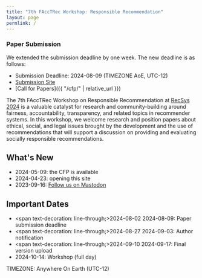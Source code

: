 ```yaml
---
title: "7th FAccTRec Workshop: Responsible Recommendation"
layout: page
permlink: /
---
```


### Paper Submission

We extended the submission deadline by one week.  The new deadline is as follows:

* Submission Deadline: 2024-08-09 (TIMEZONE AoE, UTC-12)
* [Submission Site](https://easychair.org/my/conference?conf=recsys2024workshops)
* [Call for Papers]({{ "/cfp/" | relative_url }})

The 7th FAccTRec Workshop on Responsible Recommendation at [RecSys 2024](https://recsys.acm.org/recsys24/) is a valuable catalyst for research and community-building around fairness, accountability, transparency, and related topics in recommender systems.
In this workshop, we welcome research and position papers about ethical, social, and legal issues brought by the development and the use of recommendations that will support a discussion on providing and evaluating socially responsible recommendations.

## What's New

* 2024-05-09: the CFP is available
* 2024-04-23: opening this site
* 2023-09-16: <a rel="me" href="https://recsys.social/@FAccTRec">Follow us on Mastodon</a>

## Important Dates

* <span text-decoration: line-through;>2024-08-02</span> 2024-08-09: Paper submission deadline
* <span text-decoration: line-through;>2024-08-27</span> 2024-09-03: Author notification
* <span text-decoration: line-through;>2024-09-10</span> 2024-09-17: Final version upload
* 2024-10-14: Workshop (full day)

TIMEZONE: Anywhere On Earth (UTC-12)

<!-- ## FAccT Network

The FAccTRec 2023 workshop is proudly a part of the [FAccT network](https://facctconference.org/network/), to publish and engage with fairness, accountability, and transparency scholars across connected disciplines. -->

